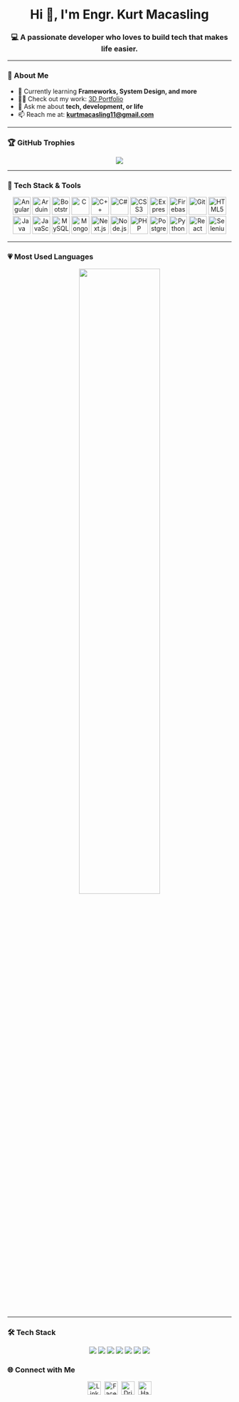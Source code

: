 <h1 align="center">Hi 👋, I'm Engr. Kurt Macasling</h1>
<h3 align="center">💻 A passionate developer who loves to build tech that makes life easier.</h3>

---

### 🌸 About Me

- 🌱 Currently learning **Frameworks, System Design, and more**
- 👨‍💻 Check out my work: [3D Portfolio](https://3dportfolio-rust.vercel.app)
- 💬 Ask me about **tech, development, or life**
- 📫 Reach me at: **kurtmacasling11@gmail.com**

---

### 🏆 GitHub Trophies

<p align="center">
  <img src="https://github-profile-trophy.vercel.app/?username=kurtqttt&theme=dracula&no-frame=true&no-bg=true&rank=AAA,AA,A" />
</p>

---

### 🎀 Tech Stack & Tools

<p align="center">
  <img src="https://cdn.jsdelivr.net/gh/devicons/devicon/icons/angularjs/angularjs-original.svg" width="40" alt="Angular"/>
  <img src="https://cdn.jsdelivr.net/gh/devicons/devicon/icons/arduino/arduino-original.svg" width="40" alt="Arduino"/>
  <img src="https://cdn.jsdelivr.net/gh/devicons/devicon/icons/bootstrap/bootstrap-plain.svg" width="40" alt="Bootstrap"/>
  <img src="https://cdn.jsdelivr.net/gh/devicons/devicon/icons/c/c-original.svg" width="40" alt="C"/>
  <img src="https://cdn.jsdelivr.net/gh/devicons/devicon/icons/cplusplus/cplusplus-original.svg" width="40" alt="C++"/>
  <img src="https://cdn.jsdelivr.net/gh/devicons/devicon/icons/csharp/csharp-original.svg" width="40" alt="C#"/>
  <img src="https://cdn.jsdelivr.net/gh/devicons/devicon/icons/css3/css3-original.svg" width="40" alt="CSS3"/>
  <img src="https://cdn.jsdelivr.net/gh/devicons/devicon/icons/express/express-original.svg" width="40" alt="Express"/>
  <img src="https://cdn.jsdelivr.net/gh/devicons/devicon/icons/firebase/firebase-plain.svg" width="40" alt="Firebase"/>
  <img src="https://cdn.jsdelivr.net/gh/devicons/devicon/icons/git/git-original.svg" width="40" alt="Git"/>
  <img src="https://cdn.jsdelivr.net/gh/devicons/devicon/icons/html5/html5-original.svg" width="40" alt="HTML5"/>
  <img src="https://cdn.jsdelivr.net/gh/devicons/devicon/icons/java/java-original.svg" width="40" alt="Java"/>
  <img src="https://cdn.jsdelivr.net/gh/devicons/devicon/icons/javascript/javascript-original.svg" width="40" alt="JavaScript"/>
  <img src="https://cdn.jsdelivr.net/gh/devicons/devicon/icons/mysql/mysql-original.svg" width="40" alt="MySQL"/>
  <img src="https://cdn.jsdelivr.net/gh/devicons/devicon/icons/mongodb/mongodb-original.svg" width="40" alt="MongoDB"/>
  <img src="https://cdn.jsdelivr.net/gh/devicons/devicon/icons/nextjs/nextjs-original.svg" width="40" alt="Next.js"/>
  <img src="https://cdn.jsdelivr.net/gh/devicons/devicon/icons/nodejs/nodejs-original.svg" width="40" alt="Node.js"/>
  <img src="https://cdn.jsdelivr.net/gh/devicons/devicon/icons/php/php-original.svg" width="40" alt="PHP"/>
  <img src="https://cdn.jsdelivr.net/gh/devicons/devicon/icons/postgresql/postgresql-original.svg" width="40" alt="PostgreSQL"/>
  <img src="https://cdn.jsdelivr.net/gh/devicons/devicon/icons/python/python-original.svg" width="40" alt="Python"/>
  <img src="https://cdn.jsdelivr.net/gh/devicons/devicon/icons/react/react-original.svg" width="40" alt="React"/>
  <img src="https://cdn.jsdelivr.net/gh/devicons/devicon/icons/selenium/selenium-original.svg" width="40" alt="Selenium"/>
</p>

---

### 💗 Most Used Languages

<p align="center">
  <img src="https://github-readme-stats.vercel.app/api/top-langs/?username=kurtqttt&layout=compact&theme=rose_pine&hide_border=true" width="60%" />
</p>

---

### 🛠️ Tech Stack
<p align="center">
  <img src="https://img.shields.io/badge/Code-Java-informational?style=flat&logo=java&logoColor=white&color=0e75b6" />
  <img src="https://img.shields.io/badge/Spring-Framework-informational?style=flat&logo=spring&logoColor=white&color=6db33f" />
  <img src="https://img.shields.io/badge/HTML5-informational?style=flat&logo=html5&logoColor=white&color=e34c26" />
  <img src="https://img.shields.io/badge/CSS3-informational?style=flat&logo=css3&logoColor=white&color=264de4" />
  <img src="https://img.shields.io/badge/JavaScript-informational?style=flat&logo=javascript&logoColor=black&color=f7df1e" />
  <img src="https://img.shields.io/badge/MySQL-informational?style=flat&logo=mysql&logoColor=white&color=4479A1" />
  <img src="https://img.shields.io/badge/VS%20Code-informational?style=flat&logo=visual-studio-code&logoColor=white&color=007ACC" />
</p>


### 🌐 Connect with Me

<p align="center">
  <a href="https://linkedin.com/in/kurtmacasling" target="_blank"><img src="https://cdn.jsdelivr.net/npm/simple-icons@v5/icons/linkedin.svg" alt="LinkedIn" width="30" height="30"/></a>&nbsp;
  <a href="https://www.facebook.com/kurt.saranillomacasling" target="_blank"><img src="https://cdn.jsdelivr.net/npm/simple-icons@v5/icons/facebook.svg" alt="Facebook" width="30" height="30"/></a>&nbsp;
  <a href="https://dribbble.com/kurtqt" target="_blank"><img src="https://cdn.jsdelivr.net/npm/simple-icons@v5/icons/dribbble.svg" alt="Dribbble" width="30" height="30"/></a>&nbsp;
  <a href="https://www.hackerrank.com/kurtmacasling11" target="_blank"><img src="https://cdn.jsdelivr.net/npm/simple-icons@v5/icons/hackerrank.svg" alt="HackerRank" width="30" height="30"/></a>
</p>
